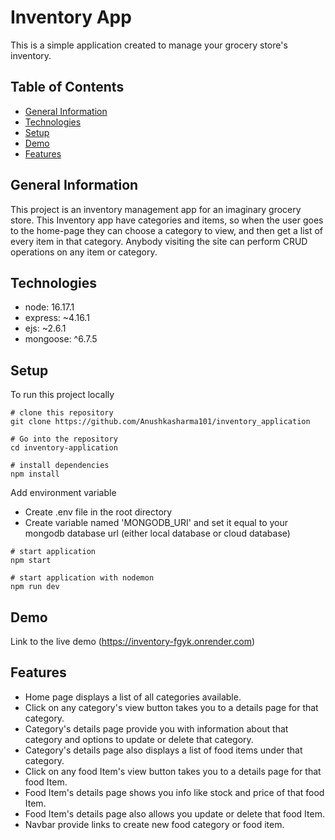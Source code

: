 # Inventory App

This is a simple application created to manage your grocery store's inventory.

## Table of Contents
+ [General Information](#general-information)
+ [Technologies](#technologies)
+ [Setup](#setup)
+ [Demo](#demo)
+ [Features](#features)

## General Information
This project is an inventory management app for an imaginary grocery store. This Inventory app have categories and items, so when the user goes to the home-page they can choose a category to view, and then get a list of every item in that category. Anybody visiting
the site can perform CRUD operations on any item or category.

## Technologies
+ node: 16.17.1
+ express: ~4.16.1
+ ejs: ~2.6.1
+ mongoose: ^6.7.5

## Setup 
To run this project locally

```
# clone this repository
git clone https://github.com/Anushkasharma101/inventory_application

# Go into the repository
cd inventory-application

# install dependencies
npm install

```
Add environment variable
+ Create .env file in the root directory
+ Create variable named 'MONGODB_URI' and set it equal to your mongodb database url (either local database or cloud database)

```
# start application
npm start

# start application with nodemon
npm run dev

```

## Demo
Link to the live demo (https://inventory-fgyk.onrender.com)

## Features
+ Home page displays a list of all categories available.
+ Click on any category's view button takes you to a details page for that category.
+ Category's details page provide you with information about that category and options to update or delete that category.
+ Category's details page also displays a list of food items under that category.
+ Click on any food Item's view button takes you to a details page for that food Item.
+ Food Item's details page shows you info like stock and price of that food Item.
+ Food Item's details page also allows you update or delete that food Item.
+ Navbar provide links to create new food category or food item.